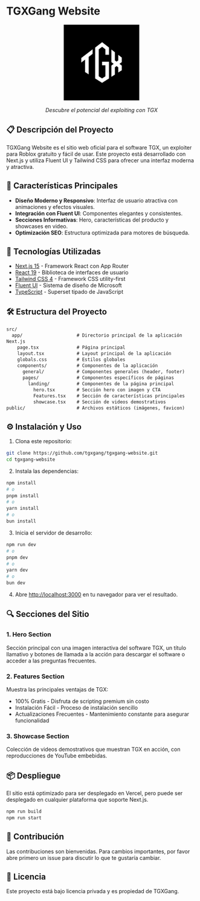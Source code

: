 # TGXGang Website

<div align="center">
  <img src="public/gtxganglogo.png" alt="TGXGang Logo" width="200"/>
  <p><i>Descubre el potencial del exploiting con TGX</i></p>
</div>

## 📋 Descripción del Proyecto

TGXGang Website es el sitio web oficial para el software TGX, un exploiter para Roblox gratuito y fácil de usar. Este proyecto está desarrollado con Next.js y utiliza Fluent UI y Tailwind CSS para ofrecer una interfaz moderna y atractiva.

## 🌟 Características Principales

- **Diseño Moderno y Responsivo**: Interfaz de usuario atractiva con animaciones y efectos visuales.
- **Integración con Fluent UI**: Componentes elegantes y consistentes.
- **Secciones Informativas**: Hero, características del producto y showcases en video.
- **Optimización SEO**: Estructura optimizada para motores de búsqueda.

## 🚀 Tecnologías Utilizadas

- [Next.js 15](https://nextjs.org) - Framework React con App Router
- [React 19](https://react.dev) - Biblioteca de interfaces de usuario
- [Tailwind CSS 4](https://tailwindcss.com) - Framework CSS utility-first
- [Fluent UI](https://react.fluentui.dev) - Sistema de diseño de Microsoft
- [TypeScript](https://www.typescriptlang.org) - Superset tipado de JavaScript

## 🛠️ Estructura del Proyecto

```
src/
  app/                    # Directorio principal de la aplicación Next.js
    page.tsx              # Página principal
    layout.tsx            # Layout principal de la aplicación
    globals.css           # Estilos globales
    components/           # Componentes de la aplicación
      general/            # Componentes generales (header, footer)
      pages/              # Componentes específicos de páginas
        landing/          # Componentes de la página principal
          hero.tsx        # Sección hero con imagen y CTA
          Features.tsx    # Sección de características principales
          showcase.tsx    # Sección de videos demostrativos
public/                   # Archivos estáticos (imágenes, favicon)
```

## ⚙️ Instalación y Uso

1. Clona este repositorio:
```bash
git clone https://github.com/tgxgang/tgxgang-website.git
cd tgxgang-website
```

2. Instala las dependencias:
```bash
npm install
# o
pnpm install
# o
yarn install
# o
bun install
```

3. Inicia el servidor de desarrollo:
```bash
npm run dev
# o
pnpm dev
# o
yarn dev
# o
bun dev
```

4. Abre [http://localhost:3000](http://localhost:3000) en tu navegador para ver el resultado.

## 🔍 Secciones del Sitio

### 1. Hero Section
Sección principal con una imagen interactiva del software TGX, un título llamativo y botones de llamada a la acción para descargar el software o acceder a las preguntas frecuentes.

### 2. Features Section
Muestra las principales ventajas de TGX:
- 100% Gratis - Disfruta de scripting premium sin costo
- Instalación Fácil - Proceso de instalación sencillo
- Actualizaciones Frecuentes - Mantenimiento constante para asegurar funcionalidad

### 3. Showcase Section
Colección de videos demostrativos que muestran TGX en acción, con reproducciones de YouTube embebidas.

## 📦 Despliegue

El sitio está optimizado para ser desplegado en Vercel, pero puede ser desplegado en cualquier plataforma que soporte Next.js.

```bash
npm run build
npm run start
```

## 🤝 Contribución

Las contribuciones son bienvenidas. Para cambios importantes, por favor abre primero un issue para discutir lo que te gustaría cambiar.

## 📜 Licencia

Este proyecto está bajo licencia privada y es propiedad de TGXGang.
